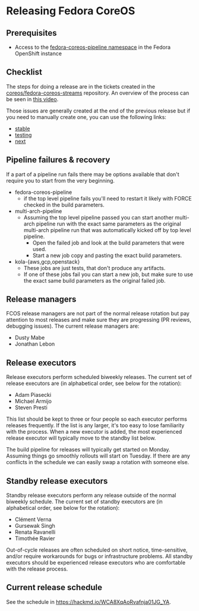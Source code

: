 # Releasing Fedora CoreOS

## Prerequisites

- Access to the [fedora-coreos-pipeline namespace](https://jenkins-fedora-coreos-pipeline.apps.ocp.fedoraproject.org/) in the Fedora OpenShift instance

## Checklist

The steps for doing a release are in the tickets created in the
[coreos/fedora-coreos-streams](https://github.com/coreos/fedora-coreos-streams/)
repository. An overview of the process can be seen in
[this video](https://dustymabe.fedorapeople.org/videos/2021-10-04_FCOS-Release-Process.mp4).

Those issues are generally created at the end of the previous release but if
you need to manually create one, you can use the following links:
- [stable](https://github.com/coreos/fedora-coreos-streams/issues/new?labels=kind/release,jira&title=stable:%20new%20release%20on%20YYYY-MM-DD&template=stable.md)
- [testing](https://github.com/coreos/fedora-coreos-streams/issues/new?labels=kind/release,jira&title=testing:%20new%20release%20on%20YYYY-MM-DD&template=testing.md)
- [next](https://github.com/coreos/fedora-coreos-streams/issues/new?labels=kind/release,jira&title=next:%20new%20release%20on%20YYYY-MM-DD&template=next.md)

## Pipeline failures & recovery

If a part of a pipeline run fails there may be options available that don't
require you to start from the very beginning.

- fedora-coreos-pipeline
    - if the top level pipeline fails you'll need to restart it likely
      with FORCE checked in the build parameters.
- multi-arch-pipeline
    - Assuming the top level pipeline passed you can start another multi-arch
      pipeline run with the exact same parameters as the original multi-arch
      pipeline run that was automatically kicked off by top level pipeline.
        - Open the failed job and look at the build parameters that were used.
        - Start a new job copy and pasting the exact build parameters.
- kola-{aws,gcp,openstack}
    - These jobs are just tests, that don't produce any artifacts.
    - If one of these jobs fail you can start a new job, but make
      sure to use the exact same build parameters as the original failed job.

## Release managers

FCOS release managers are not part of the normal release rotation but pay
attention to most releases and make sure they are progressing (PR reviews,
debugging issues). The current release managers are:

- Dusty Mabe
- Jonathan Lebon

## Release executors

Release executors perform scheduled biweekly releases. The current set of
release executors are (in alphabetical order, see below for the rotation):

- Adam Piasecki
- Michael Armijo
- Steven Presti

This list should be kept to three or four people so each executor performs
releases frequently.  If the list is any larger, it's too easy to lose
familiarity with the process.  When a new executor is added, the most
experienced release executor will typically move to the standby list below.

The build pipeline for releases will typically get started on Monday. Assuming
things go smoothly rollouts will start on Tuesday. If there are any conflicts
in the schedule we can easily swap a rotation with someone else.

## Standby release executors

Standby release executors perform any release outside of the normal biweekly
schedule. The current set of standby executors are (in alphabetical order,
see below for the rotation):

- Clément Verna
- Gursewak Singh
- Renata Ravanelli
- Timothée Ravier

Out-of-cycle releases are often scheduled on short notice, time-sensitive,
and/or require workarounds for bugs or infrastructure problems.  All standby
executors should be experienced release executors who are comfortable with
the release process.

## Current release schedule

See the schedule in <https://hackmd.io/WCA8XqAoRvafnja01JG_YA>.
